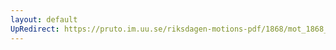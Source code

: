 ```yaml
---
layout: default
UpRedirect: https://pruto.im.uu.se/riksdagen-motions-pdf/1868/mot_1868__ak__303/mot_1868__ak__303-003.pdf
---
```

